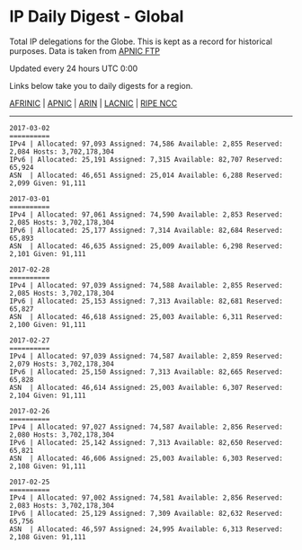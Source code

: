 # IP Daily Digest - Global

Total IP delegations for the Globe. This is kept as a record for historical purposes. Data is taken from [APNIC FTP](https://ftp.apnic.net/)

Updated every 24 hours UTC 0:00

Links below take you to daily digests for a region.

[AFRINIC](./archives/AFRINIC/) | [APNIC](./archives/APNIC/) | [ARIN](./archives/ARIN/) | [LACNIC](./archives/LACNIC/) | [RIPE NCC](./archives/RIPE_NCC/)

---

```
2017-03-02
==========
IPv4 | Allocated: 97,093 Assigned: 74,586 Available: 2,855 Reserved: 2,084 Hosts: 3,702,178,304
IPv6 | Allocated: 25,191 Assigned: 7,315 Available: 82,707 Reserved: 65,924
ASN  | Allocated: 46,651 Assigned: 25,014 Available: 6,288 Reserved: 2,099 Given: 91,111
```

```
2017-03-01
==========
IPv4 | Allocated: 97,061 Assigned: 74,590 Available: 2,853 Reserved: 2,085 Hosts: 3,702,178,304
IPv6 | Allocated: 25,177 Assigned: 7,314 Available: 82,684 Reserved: 65,893
ASN  | Allocated: 46,635 Assigned: 25,009 Available: 6,298 Reserved: 2,101 Given: 91,111
```

```
2017-02-28
==========
IPv4 | Allocated: 97,039 Assigned: 74,588 Available: 2,855 Reserved: 2,085 Hosts: 3,702,178,304
IPv6 | Allocated: 25,153 Assigned: 7,313 Available: 82,681 Reserved: 65,827
ASN  | Allocated: 46,618 Assigned: 25,003 Available: 6,311 Reserved: 2,100 Given: 91,111
```

```
2017-02-27
==========
IPv4 | Allocated: 97,039 Assigned: 74,587 Available: 2,859 Reserved: 2,079 Hosts: 3,702,178,304
IPv6 | Allocated: 25,150 Assigned: 7,313 Available: 82,665 Reserved: 65,828
ASN  | Allocated: 46,614 Assigned: 25,003 Available: 6,307 Reserved: 2,104 Given: 91,111
```

```
2017-02-26
==========
IPv4 | Allocated: 97,027 Assigned: 74,587 Available: 2,856 Reserved: 2,080 Hosts: 3,702,178,304
IPv6 | Allocated: 25,142 Assigned: 7,313 Available: 82,650 Reserved: 65,821
ASN  | Allocated: 46,606 Assigned: 25,003 Available: 6,303 Reserved: 2,108 Given: 91,111
```

```
2017-02-25
==========
IPv4 | Allocated: 97,002 Assigned: 74,581 Available: 2,856 Reserved: 2,083 Hosts: 3,702,178,304
IPv6 | Allocated: 25,129 Assigned: 7,309 Available: 82,632 Reserved: 65,756
ASN  | Allocated: 46,597 Assigned: 24,995 Available: 6,313 Reserved: 2,108 Given: 91,111
```